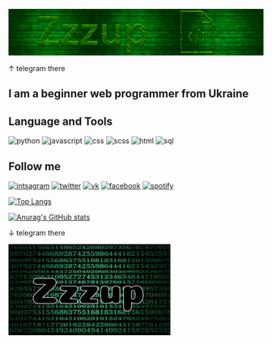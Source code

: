 [![HEADER](https://github.com/Zzzupp/Zzzupp/blob/main/assets/LOGO.png)](http://t.me/ZzzupRSD)

↑ telegram there

## I am a beginner web programmer from Ukraine


## Language and Tools 
![python](https://img.shields.io/badge/python-000000?style=for-the-badge&logo=python&logoColor=7efe00)
![javascript](https://img.shields.io/badge/javascript-000000?style=for-the-badge&logo=javascript&logoColor=7efe00)
![css](https://img.shields.io/badge/css-000000?style=for-the-badge&logo=css3&logoColor=7efe00)
![scss](https://img.shields.io/badge/scss-000000?style=for-the-badge&logo=sass&logoColor=7efe00)
![html](https://img.shields.io/badge/html-000000?style=for-the-badge&logo=html5&logoColor=7efe00)
![sql](https://img.shields.io/badge/sql-000000?style=for-the-badge&logo=mysql&logoColor=7efe00)


## Follow me

[![intsagram](https://img.shields.io/badge/Intsagram-000000?style=for-the-badge&logo=instagram&logoColor=7efe00)](https://www.instagram.com/zzzup._/)
[![twitter](https://img.shields.io/badge/twitter-000000?style=for-the-badge&logo=Twitter&logoColor=7efe00)](https://twitter.com/zzzup99566390)
[![vk](https://img.shields.io/badge/Vkontakte-000000?style=for-the-badge&logo=Vk&logoColor=7efe00)](https://vk.com/artur321863)
[![facebook](https://img.shields.io/badge/Facebook-000000?style=for-the-badge&logo=Facebook&logoColor=7efe00)](https://www.facebook.com/artur.kadurin.7/)
[![spotify](https://img.shields.io/badge/Spotify-000000?style=for-the-badge&logo=Spotify&logoColor=7efe00)](https://open.spotify.com/user/31jzzp7h5eg3monqgfcrlis6cll4?si=dbd7b536cb934839)



[![Top Langs](https://github-readme-stats.vercel.app/api/top-langs/?username=Zzzupp&theme=chartreuse-dark&layout=compact)](https://github.com/anuraghazra/github-readme-stats)



[![Anurag's GitHub stats](https://github-readme-stats.vercel.app/api?username=Zzzupp&theme=chartreuse-dark&show_icons=true)](https://github.com/anuraghazra/github-readme-stats)


 ↓ telegram there

[![GIF](https://github.com/Zzzupp/Zzzupp/blob/main/assets/zzzup.gif)](http://t.me/ZzzupRSD)